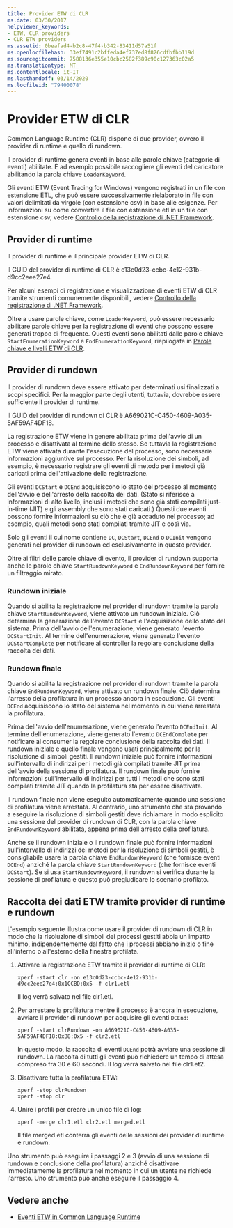 ```yaml
---
title: Provider ETW di CLR
ms.date: 03/30/2017
helpviewer_keywords:
- ETW, CLR providers
- CLR ETW providers
ms.assetid: 0beafad4-b2c8-47f4-b342-83411d57a51f
ms.openlocfilehash: 33ef7491c2bffeda4ef737ed8f826cdfbfbb119d
ms.sourcegitcommit: 7588136e355e10cbc2582f389c90c127363c02a5
ms.translationtype: MT
ms.contentlocale: it-IT
ms.lasthandoff: 03/14/2020
ms.locfileid: "79400078"
---
```

# <a name="clr-etw-providers"></a>Provider ETW di CLR
Common Language Runtime (CLR) dispone di due provider, ovvero il provider di runtime e quello di rundown.  
  
 Il provider di runtime genera eventi in base alle parole chiave (categorie di eventi) abilitate. È ad esempio possibile raccogliere gli eventi del caricatore abilitando la parola chiave `LoaderKeyword`.  
  
 Gli eventi ETW (Event Tracing for Windows) vengono registrati in un file con estensione ETL, che può essere successivamente rielaborato in file con valori delimitati da virgole (con estensione csv) in base alle esigenze. Per informazioni su come convertire il file con estensione etl in un file con estensione csv, vedere [Controllo della registrazione di .NET Framework](controlling-logging.md).  
  
## <a name="the-runtime-provider"></a>Provider di runtime  
 Il provider di runtime è il principale provider ETW di CLR.  
  
 Il GUID del provider di runtime di CLR è e13c0d23-ccbc-4e12-931b-d9cc2eee27e4.  
  
 Per alcuni esempi di registrazione e visualizzazione di eventi ETW di CLR tramite strumenti comunemente disponibili, vedere [Controllo della registrazione di .NET Framework](controlling-logging.md).  
  
 Oltre a usare parole chiave, come `LoaderKeyword`, può essere necessario abilitare parole chiave per la registrazione di eventi che possono essere generati troppo di frequente. Questi eventi sono abilitati dalle parole chiave `StartEnumerationKeyword` e `EndEnumerationKeyword`, riepilogate in [Parole chiave e livelli ETW di CLR](clr-etw-keywords-and-levels.md).  
  
## <a name="the-rundown-provider"></a>Provider di rundown  
 Il provider di rundown deve essere attivato per determinati usi finalizzati a scopi specifici. Per la maggior parte degli utenti, tuttavia, dovrebbe essere sufficiente il provider di runtime.  
  
 Il GUID del provider di rundown di CLR è A669021C-C450-4609-A035-5AF59AF4DF18.  
  
 La registrazione ETW viene in genere abilitata prima dell'avvio di un processo e disattivata al termine dello stesso. Se tuttavia la registrazione ETW viene attivata durante l'esecuzione del processo, sono necessarie informazioni aggiuntive sul processo. Per la risoluzione dei simboli, ad esempio, è necessario registrare gli eventi di metodo per i metodi già caricati prima dell'attivazione della registrazione.  
  
 Gli eventi `DCStart` e `DCEnd` acquisiscono lo stato del processo al momento dell'avvio e dell'arresto della raccolta dei dati. (Stato si riferisce a informazioni di alto livello, inclusi i metodi che sono già stati compilati just-in-time (JIT) e gli assembly che sono stati caricati.) Questi due eventi possono fornire informazioni su ciò che è già accaduto nel processo; ad esempio, quali metodi sono stati compilati tramite JIT e così via.  
  
 Solo gli eventi il cui nome contiene `DC`, `DCStart`, `DCEnd` o `DCInit` vengono generati nel provider di rundown ed esclusivamente in questo provider.  
  
 Oltre ai filtri delle parole chiave di evento, il provider di rundown supporta anche le parole chiave `StartRundownKeyword` e `EndRundownKeyword` per fornire un filtraggio mirato.  
  
### <a name="start-rundown"></a>Rundown iniziale  
 Quando si abilita la registrazione nel provider di rundown tramite la parola chiave `StartRundownKeyword`, viene attivato un rundown iniziale. Ciò determina la generazione dell'evento `DCStart` e l'acquisizione dello stato del sistema. Prima dell'avvio dell'enumerazione, viene generato l'evento `DCStartInit`. Al termine dell'enumerazione, viene generato l'evento `DCStartComplete` per notificare al controller la regolare conclusione della raccolta dei dati.  
  
### <a name="end-rundown"></a>Rundown finale  
 Quando si abilita la registrazione nel provider di rundown tramite la parola chiave `EndRundownKeyword`, viene attivato un rundown finale. Ciò determina l'arresto della profilatura in un processo ancora in esecuzione. Gli eventi `DCEnd` acquisiscono lo stato del sistema nel momento in cui viene arrestata la profilatura.  
  
 Prima dell'avvio dell'enumerazione, viene generato l'evento `DCEndInit`. Al termine dell'enumerazione, viene generato l'evento `DCEndComplete` per notificare al consumer la regolare conclusione della raccolta dei dati. Il rundown iniziale e quello finale vengono usati principalmente per la risoluzione di simboli gestiti. Il rundown iniziale può fornire informazioni sull'intervallo di indirizzi per i metodi già compilati tramite JIT prima dell'avvio della sessione di profilatura. Il rundown finale può fornire informazioni sull'intervallo di indirizzi per tutti i metodi che sono stati compilati tramite JIT quando la profilatura sta per essere disattivata.  
  
 Il rundown finale non viene eseguito automaticamente quando una sessione di profilatura viene arrestata. Al contrario, uno strumento che sta provando a eseguire la risoluzione di simboli gestiti deve richiamare in modo esplicito una sessione del provider di rundown di CLR, con la parola chiave `EndRundownKeyword` abilitata, appena prima dell'arresto della profilatura.  
  
 Anche se il rundown iniziale o il rundown finale può fornire informazioni sull'intervallo di indirizzi dei metodi per la risoluzione di simboli gestiti, è consigliabile usare la parola chiave `EndRundownKeyword` (che fornisce eventi `DCEnd`) anziché la parola chiave `StartRundownKeyword` (che fornisce eventi `DCStart`). Se si usa `StartRundownKeyword`, il rundown si verifica durante la sessione di profilatura e questo può pregiudicare lo scenario profilato.  
  
## <a name="etw-data-collection-using-runtime-and-rundown-providers"></a>Raccolta dei dati ETW tramite provider di runtime e rundown  
 L'esempio seguente illustra come usare il provider di rundown di CLR in modo che la risoluzione di simboli dei processi gestiti abbia un impatto minimo, indipendentemente dal fatto che i processi abbiano inizio o fine all'interno o all'esterno della finestra profilata.  
  
1. Attivare la registrazione ETW tramite il provider di runtime di CLR:  
  
    ```console
    xperf -start clr -on e13c0d23-ccbc-4e12-931b-d9cc2eee27e4:0x1CCBD:0x5 -f clr1.etl
    ```  
  
     Il log verrà salvato nel file clr1.etl.  
  
2. Per arrestare la profilatura mentre il processo è ancora in esecuzione, avviare il provider di rundown per acquisire gli eventi `DCEnd`:  
  
    ```console
    xperf -start clrRundown -on A669021C-C450-4609-A035-5AF59AF4DF18:0xB8:0x5 -f clr2.etl
    ```  
  
     In questo modo, la raccolta di eventi `DCEnd` potrà avviare una sessione di rundown. La raccolta di tutti gli eventi può richiedere un tempo di attesa compreso fra 30 e 60 secondi. Il log verrà salvato nel file clr1.et2.  
  
3. Disattivare tutta la profilatura ETW:  
  
    ```console
    xperf -stop clrRundown
    xperf -stop clr  
    ```  
  
4. Unire i profili per creare un unico file di log:  
  
    ```console
    xperf -merge clr1.etl clr2.etl merged.etl  
    ```  
  
     Il file merged.etl conterrà gli eventi delle sessioni dei provider di runtime e rundown.  
  
 Uno strumento può eseguire i passaggi 2 e 3 (avvio di una sessione di rundown e conclusione della profilatura) anziché disattivare immediatamente la profilatura nel momento in cui un utente ne richiede l'arresto. Uno strumento può anche eseguire il passaggio 4.  
  
## <a name="see-also"></a>Vedere anche

- [Eventi ETW in Common Language Runtime](etw-events-in-the-common-language-runtime.md)
